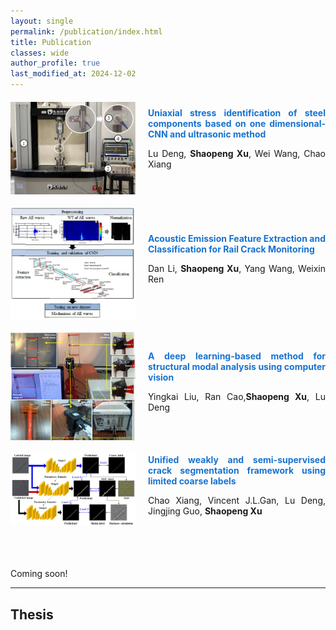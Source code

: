 ```yaml
---
layout: single
permalink: /publication/index.html
title: Publication
classes: wide
author_profile: true
last_modified_at: 2024-12-02
---
```



<div style="display: flex; align-items: center; margin-top: 20px; margin-bottom: 20px;">
  <img src="/publication\picture\超声波应力识别文章.jpg" style="flex-shrink: 0; width: 200px; margin-right: 20px;"/>
  <div style="text-align: justify;">
    <span style="color:#1772d0; display: block; margin-bottom: 10px;">
      <b>Uniaxial stress identification of steel components based on one dimensional-CNN and ultrasonic method</b>
    </span>
    <p>Lu Deng, <strong>Shaopeng Xu</strong>, Wei Wang, Chao Xiang
      <br/>        
      <!-- <a href="https://huiguangwang.top/file/Code_FPM.rar"><b>[Code]</b></a> -->
      <br/>
  </div>
</div>


<div style="display: flex; align-items: center; margin-top: 20px; margin-bottom: 20px;">
  <img src="/publication\picture\声发射信号分类.png" style="flex-shrink: 0; width: 200px; margin-right: 20px;"/>
  <div style="text-align: justify;">
    <span style="color:#1772d0; display: block; margin-bottom: 10px;">
      <b>Acoustic Emission Feature Extraction and Classification for Rail Crack Monitoring</b>
    </span>
    <p>Dan Li, <strong>Shaopeng Xu</strong>, Yang Wang, Weixin Ren
    <br>
    <!-- <b>[PDF]</b> 
    <b>[Demo]</b>  -->
    <!-- <a href="/publication\papers\2019_Acoustic Emission Feature Extraction and Classification for Rail Crack Monitoring.pdf"><b>[PDF]</b></a> -->
    </p>
  </div>
</div>


<div style="display: flex; align-items: center; margin-top: 20px; margin-bottom: 20px;">
  <img src="/publication\picture\结构模态识别-刘英凯.png" style="flex-shrink: 0; width: 200px; margin-right: 20px;"/>
  <div style="text-align: justify;">
    <span style="color:#1772d0; display: block; margin-bottom: 10px;">
      <b>A deep learning-based method for structural modal analysis using computer vision</b>
    </span>
    <p>Yingkai Liu, Ran Cao,<strong>Shaopeng Xu</strong>, Lu Deng
    <br>
    <!-- <b>[PDF]</b> 
    <b>[Demo]</b>  -->
    <!-- <a href="/publication\papers\A deep learning-based method for structural modal analysis using computer vision.pdf"><b>[PDF]</b></a> -->
    </p>
  </div>
</div>


<div style="display: flex; align-items: center; margin-top: 20px; margin-bottom: 20px;">
  <img src="/publication\picture\裂缝识别-香超.jpg" style="flex-shrink: 0; width: 200px; margin-right: 20px;"/>
  <div style="text-align: justify;">
    <span style="color:#1772d0; display: block; margin-bottom: 10px;">
      <b>Unified weakly and semi-supervised crack segmentation framework using limited coarse labels</b>
    </span>
    <p> Chao Xiang, Vincent J.L.Gan, Lu Deng, Jingjing Guo, <strong>Shaopeng Xu</strong>
    <br>
    <!-- <a href="/publication\papers\Unified weakly and semi-supervised crack segmentation framework using limited coarse labels-香超.pdf"><b>[PDF]</b></a> -->
    </p>
  </div>
</div>



<br>
<br>
<div style="text-align: justify;">
  <p>Coming soon!</p>
</div>

---
## Thesis

<!-- - Hybrid Detection Mechanism for Spoofing Attacks in Bluetooth Low Energy Networks<br>**Hanlin Cai** (Advisor: Zhezhuang Xu). Final Year Project (FYP). Under working<br>Already published a poster paper at AAAI 2024<br>Expect to submit a long paper to IEEE Internet of Things Journal.

- [Industrial Inspection System based on Intelligent IoT and Bionic Quadruped Robot](https://caihanlin.com/mypaper/thesis/IP-report.pdf)<br>**Hanlin Cai** (Advisor: Zhezhuang Xu, Yuxiong Xia). Junior-year Intern Program.<br>Industrial Placement Report in [Huading Tech](http://www.hdim.com.cn/) and [IACTIP Lab](https://dqxy.fzu.edu.cn/en/)<br>

  <br> -->